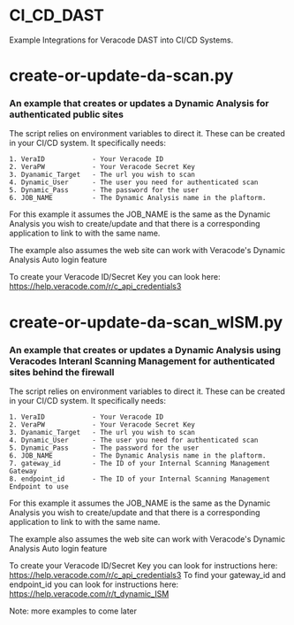 # CI_CD_DAST

Example Integrations for Veracode DAST into CI/CD Systems.

# create-or-update-da-scan.py
### An example that creates or updates a Dynamic Analysis for authenticated public sites

The script relies on environment variables to direct it.  These can be created in your CI/CD system.  It specifically needs:

    1. VeraID            - Your Veracode ID 
    2. VeraPW            - Your Veracode Secret Key
    3. Dyanamic_Target   - The url you wish to scan
    4. Dynamic_User      - The user you need for authenticated scan
    5. Dynamic_Pass      - The password for the user
    6. JOB_NAME          - The Dynamic Analysis name in the plaftorm.  

For this example it assumes the JOB_NAME is the same as the Dynamic Analysis you wish to create/update and that there is a corresponding application to link to with the same name.

The example also assumes the web site can work with Veracode's Dynamic Analysis Auto login feature

To create your Veracode ID/Secret Key you can look here: https://help.veracode.com/r/c_api_credentials3

# create-or-update-da-scan_wISM.py
### An example that creates or updates a Dynamic Analysis using Veracodes Interanl Scanning Management for authenticated sites behind the firewall

The script relies on environment variables to direct it.  These can be created in your CI/CD system.  It specifically needs:

    1. VeraID            - Your Veracode ID 
    2. VeraPW            - Your Veracode Secret Key
    3. Dyanamic_Target   - The url you wish to scan
    4. Dynamic_User      - The user you need for authenticated scan
    5. Dynamic_Pass      - The password for the user
    6. JOB_NAME          - The Dynamic Analysis name in the plaftorm. 
    7. gateway_id        - The ID of your Internal Scanning Management Gateway
    8. endpoint_id       - The ID of your Internal Scanning Management Endpoint to use 

For this example it assumes the JOB_NAME is the same as the Dynamic Analysis you wish to create/update and that there is a corresponding application to link to with the same name.

The example also assumes the web site can work with Veracode's Dynamic Analysis Auto login feature

To create your Veracode ID/Secret Key you can look for instructions here: https://help.veracode.com/r/c_api_credentials3
To find your gateway_id and endpoint_id you can look for instructions here: https://help.veracode.com/r/t_dynamic_ISM



Note: more examples to come later

